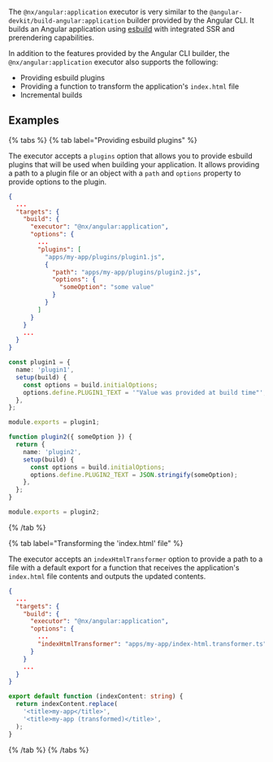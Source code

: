 The `@nx/angular:application` executor is very similar to the `@angular-devkit/build-angular:application` builder provided by the Angular CLI. It builds an Angular application using [esbuild](https://esbuild.github.io/) with integrated SSR and prerendering capabilities.

In addition to the features provided by the Angular CLI builder, the `@nx/angular:application` executor also supports the following:

- Providing esbuild plugins
- Providing a function to transform the application's `index.html` file
- Incremental builds

## Examples

{% tabs %}
{% tab label="Providing esbuild plugins" %}

The executor accepts a `plugins` option that allows you to provide esbuild plugins that will be used when building your application. It allows providing a path to a plugin file or an object with a `path` and `options` property to provide options to the plugin.

```json {% fileName="apps/my-app/project.json" highlightLines=["8-16"] %}
{
  ...
  "targets": {
    "build": {
      "executor": "@nx/angular:application",
      "options": {
        ...
        "plugins": [
          "apps/my-app/plugins/plugin1.js",
          {
            "path": "apps/my-app/plugins/plugin2.js",
            "options": {
              "someOption": "some value"
            }
          }
        ]
      }
    }
    ...
  }
}
```

```ts {% fileName="apps/my-app/plugins/plugin1.js" %}
const plugin1 = {
  name: 'plugin1',
  setup(build) {
    const options = build.initialOptions;
    options.define.PLUGIN1_TEXT = '"Value was provided at build time"';
  },
};

module.exports = plugin1;
```

```ts {% fileName="apps/my-app/plugins/plugin2.js" %}
function plugin2({ someOption }) {
  return {
    name: 'plugin2',
    setup(build) {
      const options = build.initialOptions;
      options.define.PLUGIN2_TEXT = JSON.stringify(someOption);
    },
  };
}

module.exports = plugin2;
```

{% /tab %}

{% tab label="Transforming the 'index.html' file" %}

The executor accepts an `indexHtmlTransformer` option to provide a path to a file with a default export for a function that receives the application's `index.html` file contents and outputs the updated contents.

```json {% fileName="apps/my-app/project.json" highlightLines=[8] %}
{
  ...
  "targets": {
    "build": {
      "executor": "@nx/angular:application",
      "options": {
        ...
        "indexHtmlTransformer": "apps/my-app/index-html.transformer.ts"
      }
    }
    ...
  }
}
```

```ts {% fileName="apps/my-app/index-html.transformer.ts" %}
export default function (indexContent: string) {
  return indexContent.replace(
    '<title>my-app</title>',
    '<title>my-app (transformed)</title>',
  );
}
```

{% /tab %}
{% /tabs %}
